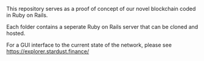 This repository serves as a proof of concept of our novel blockchain coded in Ruby on Rails.

Each folder contains a seperate Ruby on Rails server that can be cloned and hosted.

For a GUI interface to the current state of the network, please see https://explorer.stardust.finance/
